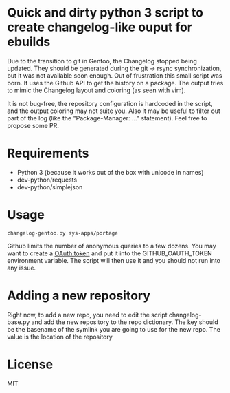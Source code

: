 # Quick and dirty python 3 script to create changelog-like ouput for ebuilds

Due to the transition to git in Gentoo, the Changelog stopped being updated. They should be generated during the git -> rsync synchronization, but it was not available soon enough.
Out of frustration this small script was born. It uses the Github API to get the history on a package. The output tries to mimic the Changelog layout and coloring (as seen with vim).

It is not bug-free, the repository configuration is hardcoded in the script, and the output coloring may not suite you.
Also it may be useful to filter out part of the log (like the "Package-Manager: ..." statement).
Feel free to propose some PR.

# Requirements

- Python 3 (because it works out of the box with unicode in names)
- dev-python/requests
- dev-python/simplejson

# Usage
```
changelog-gentoo.py sys-apps/portage
```
Github limits the number of anonymous queries to a few dozens. You may want to create a [OAuth token](https://help.github.com/articles/creating-an-access-token-for-command-line-use/)
and put it into the GITHUB_OAUTH_TOKEN environment variable. The script will then use it and you should not run into any issue.

# Adding a new repository

Right now, to add a new repo, you need to edit the script changelog-base.py and add the new repository to the repo dictionary.
The key should be the basename of the symlink you are going to use for the new repo. The value is the location of the repository 

# License

MIT
